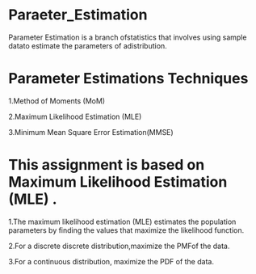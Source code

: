 # Paraeter_Estimation
Parameter Estimation is a branch ofstatistics that involves using sample datato estimate the parameters of adistribution.

# Parameter Estimations Techniques
1.Method of Moments (MoM)

2.Maximum Likelihood Estimation (MLE)

3.Minimum Mean Square Error Estimation(MMSE)

# This assignment is based on Maximum Likelihood Estimation (MLE) .

1.The maximum likelihood estimation (MLE) estimates the population parameters by finding the values that maximize the likelihood function.

2.For a discrete discrete distribution,maximize the PMFof the data.

3.For a continuous distribution, maximize the PDF of the data.
